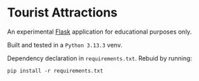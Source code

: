 # Tourist Attractions

An experimental [Flask](https://flask.palletsprojects.com/en/stable/)
application for educational purposes only.

Built and tested in a `Python 3.13.3` venv.

Dependency declaration in `requirements.txt`. Rebuid by running:

```
pip install -r requirements.txt
```
